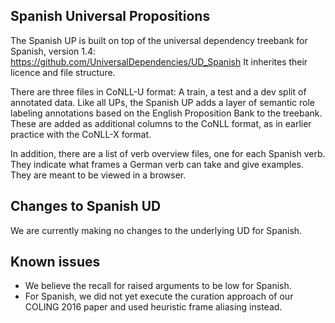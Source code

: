 ## Spanish Universal Propositions

The Spanish UP is built on top of the universal dependency treebank for Spanish, 
version 1.4: https://github.com/UniversalDependencies/UD_Spanish 
It inherites their licence and file structure. 

There are three files in CoNLL-U format: A train, a test and a dev split of 
annotated data. Like all UPs, the Spanish UP adds a layer of semantic role 
labeling annotations based on the English Proposition Bank to the treebank. 
These are added as additional columns to the CoNLL format, as in earlier
practice  with the CoNLL-X format. 

In addition, there are a list of verb overview files, one for each Spanish verb. 
They indicate what frames a German verb can take and give examples. They are 
meant to be viewed in a browser. 

## Changes to Spanish UD

We are currently making no changes to the underlying UD for Spanish.

## Known issues

- We believe the recall for raised arguments to be low for Spanish.
- For Spanish, we did not yet execute the curation approach of our COLING 2016 paper and used heuristic frame aliasing instead.
